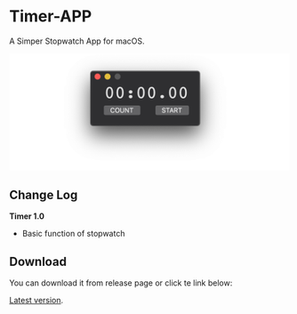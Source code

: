 # Timer-APP

A Simper Stopwatch App for macOS.

<img src="img/image-20190226195212060.png" alt="Preview" width="600"/>

## Change Log

**Timer 1.0**

- Basic function of stopwatch

## Download

You can download it from release page or click te link below:

[Latest version](https://github.com/Zeqiang-Lai/Timer-APP/releases/latest).

